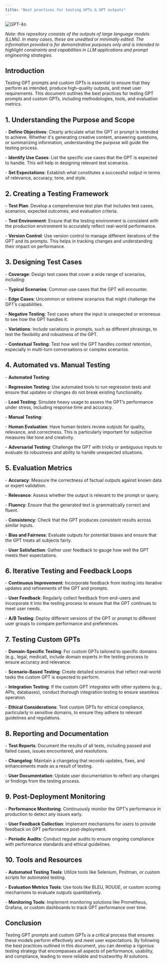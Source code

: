 ```yaml
---
title: "Best practices for testing GPTs & GPT outputs"
---
```

![GPT-4o](https://img.shields.io/badge/GPT--4o-3333FF?style=for-the-badge&logo=openai&logoColor=white)



*Note: this repository consists of the outputs of large language models (LLMs). In many cases, these are unedited or minimally edited. The information provided is for demonstrative purposes only and is intended to highlight constraints and capabilities in LLM applications and prompt engineering strategies.*


## Introduction

Testing GPT prompts and custom GPTs is essential to ensure that they perform as intended, produce high-quality outputs, and meet user requirements. This document outlines the best practices for testing GPT prompts and custom GPTs, including methodologies, tools, and evaluation metrics.

## 1. **Understanding the Purpose and Scope**

\- **Define Objectives**: Clearly articulate what the GPT or prompt is intended to achieve. Whether it's generating creative content, answering questions, or summarizing information, understanding the purpose will guide the testing process.

\- **Identify Use Cases**: List the specific use cases that the GPT is expected to handle. This will help in designing relevant test scenarios.

\- **Set Expectations**: Establish what constitutes a successful output in terms of relevance, accuracy, tone, and style.

## 2. **Creating a Testing Framework**

\- **Test Plan**: Develop a comprehensive test plan that includes test cases, scenarios, expected outcomes, and evaluation criteria.

\- **Test Environment**: Ensure that the testing environment is consistent with the production environment to accurately reflect real-world performance.

\- **Version Control**: Use version control to manage different iterations of the GPT and its prompts. This helps in tracking changes and understanding their impact on performance.
## 3. **Designing Test Cases**

\- **Coverage**: Design test cases that cover a wide range of scenarios, including:

\- **Typical Scenarios**: Common use cases that the GPT will encounter.

\- **Edge Cases**: Uncommon or extreme scenarios that might challenge the GPT’s capabilities.

\- **Negative Testing**: Test cases where the input is unexpected or erroneous to see how the GPT handles it.

\- **Variations**: Include variations in prompts, such as different phrasings, to test the flexibility and robustness of the GPT.

\- **Contextual Testing**: Test how well the GPT handles context retention, especially in multi-turn conversations or complex scenarios.

## 4. **Automated vs. Manual Testing**

\- **Automated Testing**:

\- **Regression Testing**: Use automated tools to run regression tests and ensure that updates or changes do not break existing functionality.

\- **Load Testing**: Simulate heavy usage to assess the GPT’s performance under stress, including response time and accuracy.

\- **Manual Testing**:

\- **Human Evaluation**: Have human testers review outputs for quality, relevance, and correctness. This is particularly important for subjective measures like tone and creativity.

\- **Adversarial Testing**: Challenge the GPT with tricky or ambiguous inputs to evaluate its robustness and ability to handle unexpected situations.

## 5. **Evaluation Metrics**

\- **Accuracy**: Measure the correctness of factual outputs against known data or expert validation.

\- **Relevance**: Assess whether the output is relevant to the prompt or query.

\- **Fluency**: Ensure that the generated text is grammatically correct and fluent.

\- **Consistency**: Check that the GPT produces consistent results across similar inputs.

\- **Bias and Fairness**: Evaluate outputs for potential biases and ensure that the GPT treats all subjects fairly.

\- **User Satisfaction**: Gather user feedback to gauge how well the GPT meets their expectations.

## 6. **Iterative Testing and Feedback Loops**

\- **Continuous Improvement**: Incorporate feedback from testing into iterative updates and refinements of the GPT and prompts.

\- **User Feedback**: Regularly collect feedback from end-users and incorporate it into the testing process to ensure that the GPT continues to meet user needs.

\- **A/B Testing**: Deploy different versions of the GPT or prompt to different user groups to compare performance and preferences.

## 7. **Testing Custom GPTs**

\- **Domain-Specific Testing**: For custom GPTs tailored to specific domains (e.g., legal, medical), include domain experts in the testing process to ensure accuracy and relevance.

\- **Scenario-Based Testing**: Create detailed scenarios that reflect real-world tasks the custom GPT is expected to perform.

\- **Integration Testing**: If the custom GPT integrates with other systems (e.g., APIs, databases), conduct thorough integration testing to ensure seamless operation.

\- **Ethical Considerations**: Test custom GPTs for ethical compliance, particularly in sensitive domains, to ensure they adhere to relevant guidelines and regulations.

## 8. **Reporting and Documentation**

\- **Test Reports**: Document the results of all tests, including passed and failed cases, issues encountered, and resolutions.

\- **Changelog**: Maintain a changelog that records updates, fixes, and enhancements made as a result of testing.

\- **User Documentation**: Update user documentation to reflect any changes or findings from the testing process.

## 9. **Post-Deployment Monitoring**

\- **Performance Monitoring**: Continuously monitor the GPT’s performance in production to detect any issues early.

\- **User Feedback Collection**: Implement mechanisms for users to provide feedback on GPT performance post-deployment.

\- **Periodic Audits**: Conduct regular audits to ensure ongoing compliance with performance standards and ethical guidelines.

## 10. **Tools and Resources**

\- **Automated Testing Tools**: Utilize tools like Selenium, Postman, or custom scripts for automated testing.

\- **Evaluation Metrics Tools**: Use tools like BLEU, ROUGE, or custom scoring mechanisms to evaluate outputs quantitatively.

\- **Monitoring Tools**: Implement monitoring solutions like Prometheus, Grafana, or custom dashboards to track GPT performance over time.

## Conclusion

Testing GPT prompts and custom GPTs is a critical process that ensures these models perform effectively and meet user expectations. By following the best practices outlined in this document, you can develop a rigorous testing strategy that encompasses all aspects of performance, usability, and compliance, leading to more reliable and trustworthy AI solutions.